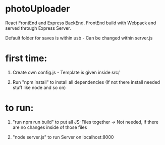 # photoUploader

React FrontEnd and Express BackEnd. FrontEnd build with Webpack and served through Express Server.

Default folder for saves is within usb - Can be changed within server.js

# first time:

1. Create own config.js - Template is given inside src/

2. Run "npm install" to install all dependencies (If not there install needed stuff like node and so on) 

# to run:

1. "run npm run build" to put all JS-Files together 
-> Not needed, if there are no changes inside of those files

2. "node server.js" to run Server on localhost:8000


